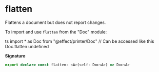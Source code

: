 # flatten

Flattens a document but does not report changes.

To import and use `flatten` from the "Doc" module:

ts
import \* as Doc from "@effect/printer/Doc"
// Can be accessed like this
Doc.flatten
undefined

**Signature**

```ts
export declare const flatten: <A>(self: Doc<A>) => Doc<A>
```
